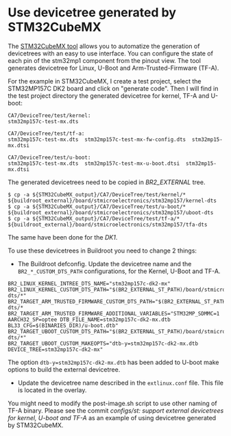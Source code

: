 # Use devicetree generated by STM32CubeMX

The [STM32CubeMX tool](https://www.st.com/en/development-tools/stm32cubemx.html "STM32CubeMX tool")
allows you to automatize the generation of devicetrees with an easy to use
interface. You can configure the state of each pin of the stm32mp1 component
from the pinout view. The tool generates devicetree for Linux, U-Boot and
Arm-Trusted-Firmware (TF-A).

For the example in STM32CubeMX, I create a test project, select the
STM32MP157C DK2 board and click on "generate code". Then I will find in the
test project directory the generated devicetree for kernel, TF-A and U-boot:

```
CA7/DeviceTree/test/kernel:
stm32mp157c-test-mx.dts

CA7/DeviceTree/test/tf-a:
stm32mp157c-test-mx.dts  stm32mp157c-test-mx-fw-config.dts  stm32mp15-mx.dtsi

CA7/DeviceTree/test/u-boot:
stm32mp157c-test-mx.dts  stm32mp157c-test-mx-u-boot.dtsi  stm32mp15-mx.dtsi
```

The generated devicetrees need to be copied in *BR2_EXTERNAL* tree.

```
$ cp -a ${STM32CubeMX_output}/CA7/DeviceTree/test/kernel/* ${buildroot_external}/board/stmicroelectronics/stm32mp157/kernel-dts
$ cp -a ${STM32CubeMX_output}/CA7/DeviceTree/test/u-boot/* ${buildroot_external}/board/stmicroelectronics/stm32mp157/uboot-dts
$ cp -a ${STM32CubeMX_output}/CA7/DeviceTree/test/tf-a/* ${buildroot_external}/board/stmicroelectronics/stm32mp157/tfa-dts
```

The same have been done for the *DK1*.

To use these devicetrees in Buildroot you need to change 2 things:
* The Buildroot defconfig. Update the devicetree name and the
  `BR2_*_CUSTOM_DTS_PATH` configurations, for the Kernel, U-Boot and TF-A.
```
BR2_LINUX_KERNEL_INTREE_DTS_NAME="stm32mp157c-dk2-mx"
BR2_LINUX_KERNEL_CUSTOM_DTS_PATH="$(BR2_EXTERNAL_ST_PATH)/board/stmicroelectronics/stm32mp157/linux-dts/*"
BR2_TARGET_ARM_TRUSTED_FIRMWARE_CUSTOM_DTS_PATH="$(BR2_EXTERNAL_ST_PATH)/board/stmicroelectronics/stm32mp157/tfa-dts/*
BR2_TARGET_ARM_TRUSTED_FIRMWARE_ADDITIONAL_VARIABLES="STM32MP_SDMMC=1 AARCH32_SP=optee DTB_FILE_NAME=stm32mp157c-dk2-mx.dtb BL33_CFG=$(BINARIES_DIR)/u-boot.dtb"
BR2_TARGET_UBOOT_CUSTOM_DTS_PATH="$(BR2_EXTERNAL_ST_PATH)/board/stmicroelectronics/stm32mp157/uboot-dts/*"
BR2_TARGET_UBOOT_CUSTOM_MAKEOPTS="dtb-y=stm32mp157c-dk2-mx.dtb DEVICE_TREE=stm32mp157c-dk2-mx"
```
  The option `dtb-y=stm32mp157c-dk2-mx.dtb` has been added to U-boot make
  options to build the external devicetree.

* Update the devicetree name described in the `extlinux.conf` file. This
  file is located in the overlay.

You might need to modify the post-image.sh script to use other naming of TF-A
binary. Please see the commit
_configs/st: support external devicetrees for kernel, U-boot and TF-A_
as an example of using devicetree generated by STM32CubeMX.
